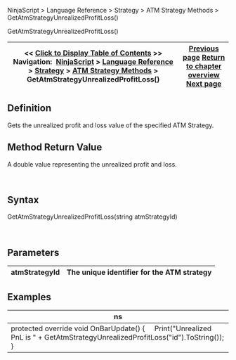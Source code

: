 ﻿


NinjaScript \> Language Reference \> Strategy \> ATM Strategy Methods \> GetAtmStrategyUnrealizedProfitLoss()






















GetAtmStrategyUnrealizedProfitLoss()







| \<\< [Click to Display Table of Contents](getatmstrategyunrealizedprofit.md) \>\> **Navigation:**     [NinjaScript](ninjascript-1.md) \> [Language Reference](language_reference_wip-1.md) \> [Strategy](strategy-1.md) \> [ATM Strategy Methods](atm_strategy_methods-1.md) \> GetAtmStrategyUnrealizedProfitLoss() | [Previous page](getatmstrategystoptargetorders-1.md) [Return to chapter overview](atm_strategy_methods-1.md) [Next page](getatmstrategyuniqueid-1.md) |
| --- | --- |











## Definition


Gets the unrealized profit and loss value of the specified ATM Strategy.


## 


## Method Return Value


A double value representing the unrealized profit and loss.


 


## Syntax


GetAtmStrategyUnrealizedProfitLoss(string atmStrategyId)


 


## 


## Parameters




| atmStrategyId | The unique identifier for the ATM strategy |
| --- | --- |



## 


## 


## Examples




| ns |
| --- |
| protected override void OnBarUpdate() {      Print("Unrealized PnL is " \+ GetAtmStrategyUnrealizedProfitLoss("id").ToString()); } |









